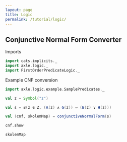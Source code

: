 ```yaml
---
layout: page
title: Logic
permalink: /tutorial/logic/
---
```


## Conjunctive Normal Form Converter

Imports

```scala mdoc:silent
import cats.implicits._
import axle.logic._
import FirstOrderPredicateLogic._
```

Example CNF conversion

```scala mdoc
import axle.logic.example.SamplePredicates._

val z = Symbol("z")

val s = ∃(z ∈ Z, (A(z) ∧ G(z)) ⇔ (B(z) ∨ H(z)))

val (cnf, skolemMap) = conjunctiveNormalForm(s)
```

```scala mdoc
cnf.show

skolemMap
```
